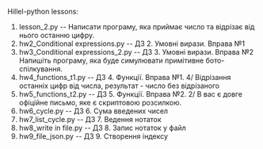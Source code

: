 Hillel-python lessons:
1. lesson_2.py -- 
 Написати програму, яка приймає число та відрізає від нього останню цифру.
2. hw2_Conditional expressions.py -- 
 ДЗ 2. Умовні вирази. Вправа №1
3. hw3_Conditional expressions_2.py -- 
 ДЗ 3. Умовні вирази. Вправа №2
 Напишіть програму, яка буде симулювати примітивне бото-спілкування.
4. hw4_functions_t1.py -- 
 ДЗ 4. Функції. Вправа №1. 
 4/ Відрізання останніх цифр від числа, результат - число без відрізаного
5. hw5_functions_t2.py -- 
 ДЗ 5. Функції. Вправа №2. 
 2/ В вас є довге офіційне письмо, яке є скриптовою розсилкою. 
6. hw6_cycle.py -- 
 ДЗ 6. Сума введених чисел
7. hw7_list_cycle.py --
 ДЗ 7. Ведення нотаток
8. hw8_write in file.py --
 ДЗ 8. Запис нотаток у файл
9. hw9_file_json.py --
 ДЗ 9. Створення індексу